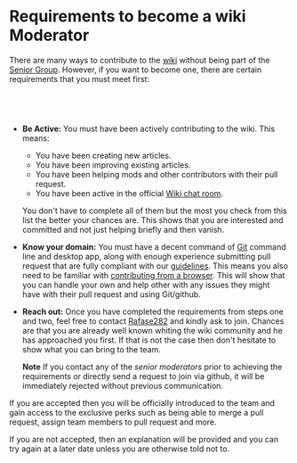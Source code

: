 # Requirements to become a wiki Moderator

There are many ways to contribute to the [wiki](Wiki-Central) without being part of the [Senior Group](Wiki-Senior-Mods). However, if you want to become one, there are certain requirements that you must meet first:

## &nbsp;

- **Be Active:** You must have been actively contributing to the wiki. This means:

  - You have been creating new articles.
  - You have been improving existing articles.
  - You have been helping mods and other contributors with their pull request.
  - You have been active in the official [Wiki chat room](https://gitter.im/FreeCodeCamp/Wiki).

  You don't have to complete all of them but the most you check from this list the better your chances are. This shows that you are interested and committed and not just helping briefly and then vanish.

- **Know your domain:** You must have a decent command of [Git](Git-Resources) command line and desktop app, along with enough experience submitting pull request that are fully compliant with our [guidelines](PULL_REQUEST_TEMPLATE). This means you also need to be familiar with [contributing from a browser](Wiki-Contribute-Online). This will show that you can handle your own and help other with any issues they might have with their pull request and using Git/github.

- **Reach out:** Once you have completed the requirements from steps one and two, feel free to contact [Rafase282](https://gitter.im/Rafase282) and kindly ask to join. Chances are that you are already well known whiting the wiki community and he has approached you first. If that is not the case then don't hesitate to show what you can bring to the team.

  **Note** If you contact any of the _senior moderators_ prior to achieving the requirements or directly send a request to join via github, it will be immediately rejected without previous communication.

If you are accepted then you will be officially introduced to the team and gain access to the exclusive perks such as being able to merge a pull request, assign team members to pull request and more.

If you are not accepted, then an explanation will be provided and you can try again at a later date unless you are otherwise told not to.

